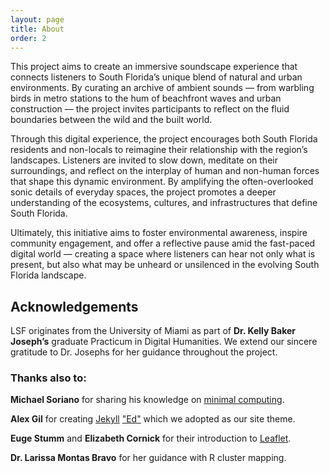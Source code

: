 ```yaml
---
layout: page
title: About
order: 2
---
```


This project aims to create an immersive soundscape experience that connects listeners to South Florida’s unique blend of natural and urban environments. By curating an archive of ambient sounds — from warbling birds in metro stations to the hum of beachfront waves and urban construction — the project invites participants to reflect on the fluid boundaries between the wild and the built world.

Through this digital experience, the project encourages both South Florida residents and non-locals to reimagine their relationship with the region’s landscapes. Listeners are invited to slow down, meditate on their surroundings, and reflect on the interplay of human and non-human forces that shape this dynamic environment. By amplifying the often-overlooked sonic details of everyday spaces, the project promotes a deeper understanding of the ecosystems, cultures, and infrastructures that define South Florida.

Ultimately, this initiative aims to foster environmental awareness, inspire community engagement, and offer a reflective pause amid the fast-paced digital world — creating a space where listeners can hear not only what is present, but also what may be unheard or unsilenced in the evolving South Florida landscape.

## Acknowledgements

LSF originates from the University of Miami as part of **Dr. Kelly Baker Joseph’s** graduate Practicum in Digital Humanities. We extend our sincere gratitude to Dr. Josephs for her guidance throughout the project. 

### Thanks also to:

**Michael Soriano** for sharing his knowledge on [minimal computing](https://go-dh.github.io/mincomp/).

**Alex Gil** for creating [Jekyll](https://jekyllrb.com/) ["Ed"](https://minicomp.github.io/ed/) which we adopted as our site theme.

**Euge Stumm** and **Elizabeth Cornick** for their introduction to [Leaflet](https://leafletjs.com/).

**Dr. Larissa Montas Bravo** for her guidance with R cluster mapping.
